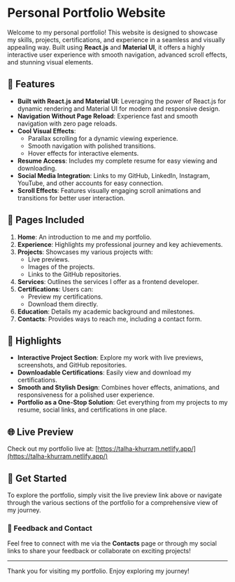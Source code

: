 # Personal Portfolio Website

Welcome to my personal portfolio! This website is designed to showcase my skills, projects, certifications, and experience in a seamless and visually appealing way. Built using **React.js** and **Material UI**, it offers a highly interactive user experience with smooth navigation, advanced scroll effects, and stunning visual elements.

## 🌟 Features

- **Built with React.js and Material UI**: Leveraging the power of React.js for dynamic rendering and Material UI for modern and responsive design.
- **Navigation Without Page Reload**: Experience fast and smooth navigation with zero page reloads.
- **Cool Visual Effects**:
  - Parallax scrolling for a dynamic viewing experience.
  - Smooth navigation with polished transitions.
  - Hover effects for interactive elements.
- **Resume Access**: Includes my complete resume for easy viewing and downloading.
- **Social Media Integration**: Links to my GitHub, LinkedIn, Instagram, YouTube, and other accounts for easy connection.
- **Scroll Effects**: Features visually engaging scroll animations and transitions for better user interaction.

## 📄 Pages Included

1. **Home**: An introduction to me and my portfolio.
2. **Experience**: Highlights my professional journey and key achievements.
3. **Projects**: Showcases my various projects with:
   - Live previews.
   - Images of the projects.
   - Links to the GitHub repositories.
4. **Services**: Outlines the services I offer as a frontend developer.
5. **Certifications**: Users can:
   - Preview my certifications.
   - Download them directly.
6. **Education**: Details my academic background and milestones.
7. **Contacts**: Provides ways to reach me, including a contact form.

## 🎉 Highlights

- **Interactive Project Section**: Explore my work with live previews, screenshots, and GitHub repositories.
- **Downloadable Certifications**: Easily view and download my certifications.
- **Smooth and Stylish Design**: Combines hover effects, animations, and responsiveness for a polished user experience.
- **Portfolio as a One-Stop Solution**: Get everything from my projects to my resume, social links, and certifications in one place.

## 🌐 Live Preview

Check out my portfolio live at: [https://talha-khurram.netlify.app/](https://talha-khurram.netlify.app/)

## 🚀 Get Started

To explore the portfolio, simply visit the live preview link above or navigate through the various sections of the portfolio for a comprehensive view of my journey.

### 💬 Feedback and Contact
Feel free to connect with me via the **Contacts** page or through my social links to share your feedback or collaborate on exciting projects!

---

Thank you for visiting my portfolio. Enjoy exploring my journey!
